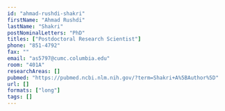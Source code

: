 ```yaml
---
id: "ahmad-rushdi-shakri"
firstName: "Ahmad Rushdi"
lastName: "Shakri"
postNominalLetters: "PhD"
titles: ["Postdoctoral Research Scientist"]
phone: "851-4792"
fax: ""
email: "as5797@cumc.columbia.edu"
room: "401A"
researchAreas: []
pubmed: "https://pubmed.ncbi.nlm.nih.gov/?term=Shakri+A%5BAuthor%5D"
url: []
formats: ["long"]
tags: []
---
```

